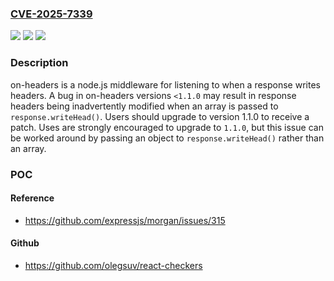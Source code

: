 ### [CVE-2025-7339](https://cve.mitre.org/cgi-bin/cvename.cgi?name=CVE-2025-7339)
![](https://img.shields.io/static/v1?label=Product&message=on-headers&color=blue)
![](https://img.shields.io/static/v1?label=Version&message=0%20&color=brightgreen)
![](https://img.shields.io/static/v1?label=Vulnerability&message=CWE-241&color=brightgreen)

### Description

on-headers is a node.js middleware for listening to when a response writes headers. A bug in on-headers versions `<1.1.0` may result in response headers being inadvertently modified when an array is passed to `response.writeHead()`. Users should upgrade to version 1.1.0 to receive a patch. Uses are strongly encouraged to upgrade to `1.1.0`, but this issue can be worked around by passing an object to `response.writeHead()` rather than an array.

### POC

#### Reference
- https://github.com/expressjs/morgan/issues/315

#### Github
- https://github.com/olegsuv/react-checkers

